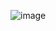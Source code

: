 ![image](https://user-images.githubusercontent.com/82284927/115951135-0fef3600-a51a-11eb-9460-31edab23f36c.png)
